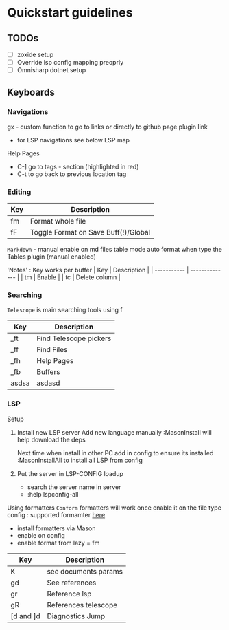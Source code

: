 # Quickstart guidelines

## TODOs
- [ ] zoxide setup 
- [ ] Override lsp config mapping preoprly
- [ ] Omnisharp dotnet setup 

## Keyboards

### Navigations

gx - custom function to go to links or directly to github page plugin link

- for LSP navigations see below LSP map

Help Pages
- C-] go to tags - section (highlighted in red) 
- C-t to go back to previous location tag



### Editing 


| Key         | Description                          |
| ---------- | ---------- | 
| <leader> fm | Format whole file                    |
| <leader> fF | Toggle Format on Save Buff(!)/Global |


`Markdown` - manual enable on md files table mode auto format when type the  
Tables plugin  (manual enabled)

'Notes' : Key works per buffer
| Key         | Description    |
| ----------- | -------------- |
| <leader> tm | Enable         |
| <leader> tc | Delete column  |


### Searching

`Telescope` is main searching tools using <leader>f

| Key            | Description            |
| -------------- | -----------            |
| _ft            | Find Telescope pickers |
| _ff            | Find Files             |
| _fh            | Help Pages             |
| _fb            | Buffers                |
| asdsa          | asdasd                 |


### LSP

Setup 



1. Install new LSP server
    Add new language manually 
        :MasonInstall will help download the deps 

    Next time when install in other PC add in config to ensure its installed 
        :MasonInstallAll to install all LSP from config 

2. Put the server in LSP-CONFIG loadup
    - search the server name in server
    - :help lspconfig-all

Using formatters 
`Conform` formatters will work once enable it on the file type config : supported formamter [here](https://github.com/stevearc/conform.nvim?tab=readme-ov-file#formatters)
- install formatters via Mason
- enable on config
- enable format from lazy  = <leader>fm 

| Key            | Description          |
| -------------- | -----------          |
| K              | see documents params |
| gd             | See references       |
| gr             | Reference lsp        |
| gR             | References telescope |
| [d and ]d      | Diagnostics Jump     |


